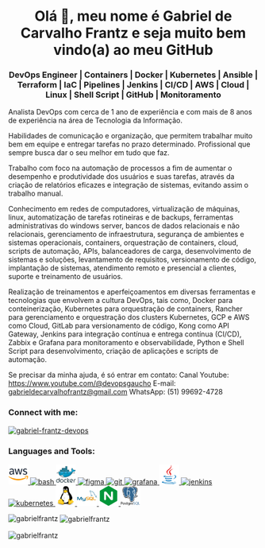 <h1 align="center">Olá 👋, meu nome é Gabriel de Carvalho Frantz e seja muito bem vindo(a) ao meu GitHub</h1>

<h3 align="center">DevOps Engineer | Containers | Docker | Kubernetes | Ansible | Terraform | IaC | Pipelines | Jenkins | CI/CD | AWS | Cloud | Linux | Shell Script | GitHub | Monitoramento</h3>



Analista DevOps com cerca de 1 ano de experiência e com mais de 8 anos de experiência na área de Tecnologia da Informação.

Habilidades de comunicação e organização, que permitem trabalhar muito bem em equipe e entregar tarefas no prazo determinado. Profissional que sempre busca dar o seu melhor em tudo que faz.

Trabalho com foco na automação de processos a fim de aumentar o desempenho e produtividade dos usuários e suas tarefas, através da criação de relatórios eficazes e integração de sistemas, evitando assim o trabalho manual.

Conhecimento em redes de computadores, virtualização de máquinas, linux, automatização de tarefas rotineiras e de backups, ferramentas administrativas do windows server, bancos de dados relacionais e não relacionais, gerenciamento de infraestrutura, segurança de ambientes e sistemas operacionais, containers, orquestração de containers, cloud, scripts de automação, APIs, balanceadores de carga, desenvolvimento de sistemas e soluções, levantamento de requisitos, versionamento de código, implantação de sistemas, atendimento remoto e presencial a clientes, suporte e treinamento de usuários.

Realização de treinamentos e aperfeiçoamentos em diversas ferramentas e tecnologias que envolvem a cultura DevOps, tais como, Docker para conteinerização, Kubernetes para orquestração de containers, Rancher para gerenciamento e orquestração dos clusters Kubernetes, GCP e AWS como Cloud, GitLab para versionamento de código, Kong como API Gateway, Jenkins para integração contínua e entrega contínua (CI/CD), Zabbix e Grafana para monitoramento e observabilidade, Python e Shell Script para desenvolvimento, criação de aplicações e scripts de automação.

Se precisar da minha ajuda, é só entrar em contato: 
Canal Youtube: https://www.youtube.com/@devopsgaucho
E-mail: gabrieldecarvalhofrantz@gmail.com
WhatsApp: (51) 99692-4728

<h3 align="left">Connect with me:</h3>
<p align="left">
<a href="https://linkedin.com/in/gabriel-frantz-devops" target="blank"><img align="center" src="https://raw.githubusercontent.com/rahuldkjain/github-profile-readme-generator/master/src/images/icons/Social/linked-in-alt.svg" alt="gabriel-frantz-devops" height="30" width="40" /></a>
</p>


<h3 align="left">Languages and Tools:</h3>
<p align="left"> <a href="https://aws.amazon.com" target="_blank" rel="noreferrer"> <img src="https://raw.githubusercontent.com/devicons/devicon/master/icons/amazonwebservices/amazonwebservices-original-wordmark.svg" alt="aws" width="40" height="40"/> </a> <a href="https://www.gnu.org/software/bash/" target="_blank" rel="noreferrer"> <img src="https://www.vectorlogo.zone/logos/gnu_bash/gnu_bash-icon.svg" alt="bash" width="40" height="40"/> </a> <a href="https://www.docker.com/" target="_blank" rel="noreferrer"> <img src="https://raw.githubusercontent.com/devicons/devicon/master/icons/docker/docker-original-wordmark.svg" alt="docker" width="40" height="40"/> </a> <a href="https://www.figma.com/" target="_blank" rel="noreferrer"> <img src="https://www.vectorlogo.zone/logos/figma/figma-icon.svg" alt="figma" width="40" height="40"/> </a> <a href="https://git-scm.com/" target="_blank" rel="noreferrer"> <img src="https://www.vectorlogo.zone/logos/git-scm/git-scm-icon.svg" alt="git" width="40" height="40"/> </a> <a href="https://grafana.com" target="_blank" rel="noreferrer"> <img src="https://www.vectorlogo.zone/logos/grafana/grafana-icon.svg" alt="grafana" width="40" height="40"/> </a> <a href="https://www.java.com" target="_blank" rel="noreferrer"> <img src="https://raw.githubusercontent.com/devicons/devicon/master/icons/java/java-original.svg" alt="java" width="40" height="40"/> </a> <a href="https://www.jenkins.io" target="_blank" rel="noreferrer"> <img src="https://www.vectorlogo.zone/logos/jenkins/jenkins-icon.svg" alt="jenkins" width="40" height="40"/> </a> <a href="https://kubernetes.io" target="_blank" rel="noreferrer"> <img src="https://www.vectorlogo.zone/logos/kubernetes/kubernetes-icon.svg" alt="kubernetes" width="40" height="40"/> </a> <a href="https://www.linux.org/" target="_blank" rel="noreferrer"> <img src="https://raw.githubusercontent.com/devicons/devicon/master/icons/linux/linux-original.svg" alt="linux" width="40" height="40"/> </a> <a href="https://www.mysql.com/" target="_blank" rel="noreferrer"> <img src="https://raw.githubusercontent.com/devicons/devicon/master/icons/mysql/mysql-original-wordmark.svg" alt="mysql" width="40" height="40"/> </a> <a href="https://www.nginx.com" target="_blank" rel="noreferrer"> <img src="https://raw.githubusercontent.com/devicons/devicon/master/icons/nginx/nginx-original.svg" alt="nginx" width="40" height="40"/> </a> <a href="https://www.postgresql.org" target="_blank" rel="noreferrer"> <img src="https://raw.githubusercontent.com/devicons/devicon/master/icons/postgresql/postgresql-original-wordmark.svg" alt="postgresql" width="40" height="40"/> </a> </p>

<p><img align="left" src="https://github-readme-stats.vercel.app/api/top-langs?username=gabrielfrantz&show_icons=true&locale=en&layout=compact" alt="gabrielfrantz" /></p>

<p>&nbsp;<img align="center" src="https://github-readme-stats.vercel.app/api?username=gabrielfrantz&show_icons=true&locale=en" alt="gabrielfrantz" /></p>

<p><img align="center" src="https://github-readme-streak-stats.herokuapp.com/?user=gabrielfrantz&" alt="gabrielfrantz" /></p>
